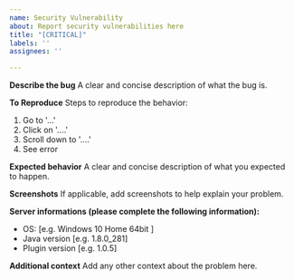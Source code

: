 ```yaml
---
name: Security Vulnerability
about: Report security vulnerabilities here
title: "[CRITICAL]"
labels: ''
assignees: ''

---
```


**Describe the bug**
A clear and concise description of what the bug is.

**To Reproduce**
Steps to reproduce the behavior:
1. Go to '...'
2. Click on '....'
3. Scroll down to '....'
4. See error

**Expected behavior**
A clear and concise description of what you expected to happen.

**Screenshots**
If applicable, add screenshots to help explain your problem.

**Server informations (please complete the following information):**
 - OS: [e.g. Windows 10 Home 64bit ]
 - Java version [e.g. 1.8.0_281]
 - Plugin version [e.g. 1.0.5]


**Additional context**
Add any other context about the problem here.
